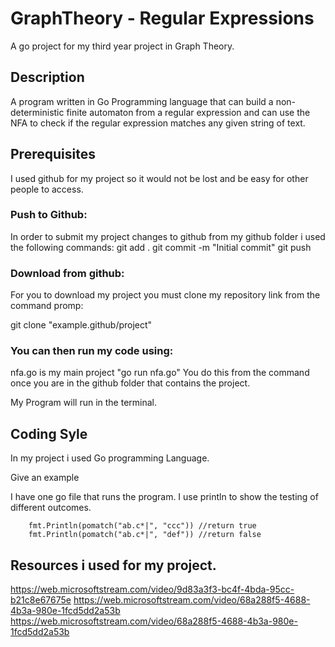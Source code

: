# GraphTheory - Regular Expressions
A go project for my third year project in Graph Theory.
## Description
A program written in Go Programming language that can build a non-deterministic finite automaton from a regular expression and can use the NFA to check if the regular expression matches any given string of text.

## Prerequisites

I used github for my project so it would not be lost and be easy for other people to access.

### Push to Github:

In order to submit my project changes to github from my github folder i used the following commands:
git add .
git commit -m "Initial commit"
git push

### Download from github:
For you to download my project you must clone my repository link from the command promp:

git clone "example.github/project"

### You can then run my code using:
nfa.go is my main project
"go run nfa.go" 
You do this from the command once you are in the github folder that contains the project.

My Program will run in the terminal.

## Coding Syle

In my project i used Go programming Language.

Give an example

I have one go file that runs the program.
I use println to show the testing of different outcomes.
```
	fmt.Println(pomatch("ab.c*|", "ccc")) //return true
	fmt.Println(pomatch("ab.c*|", "def")) //return false
```

## Resources i used for my project.

https://web.microsoftstream.com/video/9d83a3f3-bc4f-4bda-95cc-b21c8e67675e
https://web.microsoftstream.com/video/68a288f5-4688-4b3a-980e-1fcd5dd2a53b
https://web.microsoftstream.com/video/68a288f5-4688-4b3a-980e-1fcd5dd2a53b
